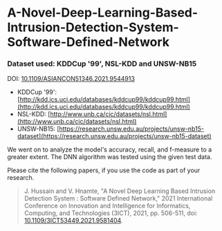 # A-Novel-Deep-Learning-Based-Intrusion-Detection-System-Software-Defined-Network

### Dataset used: KDDCup '99', NSL-KDD and UNSW-NB15

DOI: [10.1109/ASIANCON51346.2021.9544913](10.1109/ASIANCON51346.2021.9544913)

* KDDCup '99': [http://kdd.ics.uci.edu/databases/kddcup99/kddcup99.html](http://kdd.ics.uci.edu/databases/kddcup99/kddcup99.html)
* NSL-KDD: [http://www.unb.ca/cic/datasets/nsl.html](http://www.unb.ca/cic/datasets/nsl.html)
* UNSW-NB15: [https://research.unsw.edu.au/projects/unsw-nb15-dataset](https://research.unsw.edu.au/projects/unsw-nb15-dataset)


We went on to analyze the model's accuracy, recall, and f-measure to a greater extent. The DNN algorithm was tested using the given test data.


Please cite the following papers, if you use the code as part of your research.
> J. Hussain and V. Hnamte, "A Novel Deep Learning Based Intrusion Detection System : Software Defined Network," 2021 International Conference on Innovation and Intelligence for Informatics, Computing, and Technologies (3ICT), 2021, pp. 506-511, doi: [10.1109/3ICT53449.2021.9581404](10.1109/3ICT53449.2021.9581404).
